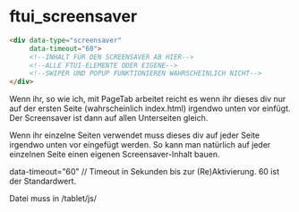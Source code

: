 # ftui_screensaver


```html
<div data-type="screensaver"
     data-timeout="60">
     <!--INHALT FÜR DEN SCREENSAVER AB HIER-->
     <!--ALLE FTUI-ELEMENTE ODER EIGENE-->
     <!--SWIPER UND POPUP FUNKTIONIEREN WAHRSCHEINLICH NICHT-->
</div>
```

Wenn ihr, so wie ich, mit PageTab arbeitet reicht es wenn ihr dieses div nur auf der ersten Seite (wahrscheinlich index.html) irgendwo unten vor </body> einfügt. Der Screensaver ist dann auf allen Unterseiten gleich.

Wenn ihr einzelne Seiten verwendet muss dieses div auf jeder Seite irgendwo unten vor </body> eingefügt werden. So kann man natürlich auf jeder einzelnen Seite einen eigenen Screensaver-Inhalt bauen.

data-timeout="60" // Timeout in Sekunden bis zur (Re)Aktivierung. 60 ist der Standardwert.

Datei muss in /tablet/js/
